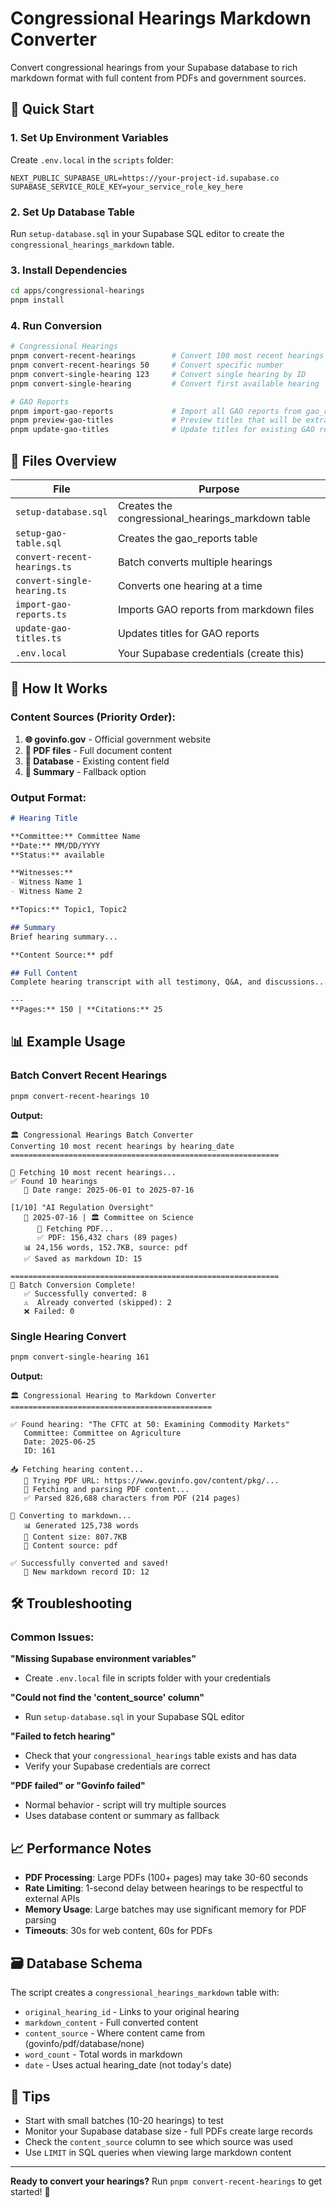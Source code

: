 # Congressional Hearings Markdown Converter

Convert congressional hearings from your Supabase database to rich markdown format with full content from PDFs and government sources.

## 🚀 Quick Start

### 1. Set Up Environment Variables

Create `.env.local` in the `scripts` folder:

```env
NEXT_PUBLIC_SUPABASE_URL=https://your-project-id.supabase.co
SUPABASE_SERVICE_ROLE_KEY=your_service_role_key_here
```

### 2. Set Up Database Table

Run `setup-database.sql` in your Supabase SQL editor to create the `congressional_hearings_markdown` table.

### 3. Install Dependencies

```bash
cd apps/congressional-hearings
pnpm install
```

### 4. Run Conversion

```bash
# Congressional Hearings
pnpm convert-recent-hearings        # Convert 100 most recent hearings
pnpm convert-recent-hearings 50     # Convert specific number
pnpm convert-single-hearing 123     # Convert single hearing by ID
pnpm convert-single-hearing         # Convert first available hearing

# GAO Reports  
pnpm import-gao-reports             # Import all GAO reports from gao_reports folder
pnpm preview-gao-titles             # Preview titles that will be extracted
pnpm update-gao-titles              # Update titles for existing GAO reports
```

## 📁 Files Overview

| File | Purpose |
|------|---------|
| `setup-database.sql` | Creates the congressional_hearings_markdown table |
| `setup-gao-table.sql` | Creates the gao_reports table |
| `convert-recent-hearings.ts` | Batch converts multiple hearings |
| `convert-single-hearing.ts` | Converts one hearing at a time |
| `import-gao-reports.ts` | Imports GAO reports from markdown files |
| `update-gao-titles.ts` | Updates titles for GAO reports |
| `.env.local` | Your Supabase credentials (create this) |

## 🔄 How It Works

### Content Sources (Priority Order):
1. **🌐 govinfo.gov** - Official government website
2. **📄 PDF files** - Full document content  
3. **💾 Database** - Existing content field
4. **📝 Summary** - Fallback option

### Output Format:
```markdown
# Hearing Title

**Committee:** Committee Name
**Date:** MM/DD/YYYY
**Status:** available

**Witnesses:**
- Witness Name 1
- Witness Name 2

**Topics:** Topic1, Topic2

## Summary
Brief hearing summary...

**Content Source:** pdf

## Full Content
Complete hearing transcript with all testimony, Q&A, and discussions...

---
**Pages:** 150 | **Citations:** 25
```

## 📊 Example Usage

### Batch Convert Recent Hearings
```bash
pnpm convert-recent-hearings 10
```

**Output:**
```
🏛️ Congressional Hearings Batch Converter
Converting 10 most recent hearings by hearing_date
============================================================

📄 Fetching 10 most recent hearings...
✅ Found 10 hearings
   📅 Date range: 2025-06-01 to 2025-07-16

[1/10] "AI Regulation Oversight"
   📅 2025-07-16 | 🏛️ Committee on Science
      📄 Fetching PDF...
      ✅ PDF: 156,432 chars (89 pages)
   📊 24,156 words, 152.7KB, source: pdf
   ✅ Saved as markdown ID: 15

============================================================
🎉 Batch Conversion Complete!
   ✅ Successfully converted: 8
   ⚠️  Already converted (skipped): 2
   ❌ Failed: 0
```

### Single Hearing Convert
```bash
pnpm convert-single-hearing 161
```

**Output:**
```
🏛️ Congressional Hearing to Markdown Converter
=============================================

✅ Found hearing: "The CFTC at 50: Examining Commodity Markets"
   Committee: Committee on Agriculture
   Date: 2025-06-25
   ID: 161

📥 Fetching hearing content...
   🔗 Trying PDF URL: https://www.govinfo.gov/content/pkg/...
   📄 Fetching and parsing PDF content...
   ✅ Parsed 826,688 characters from PDF (214 pages)

🔄 Converting to markdown...
   📊 Generated 125,738 words
   📏 Content size: 807.7KB
   📄 Content source: pdf

✅ Successfully converted and saved!
   📝 New markdown record ID: 12
```

## 🛠️ Troubleshooting

### Common Issues:

**"Missing Supabase environment variables"**
- Create `.env.local` file in scripts folder with your credentials

**"Could not find the 'content_source' column"**
- Run `setup-database.sql` in your Supabase SQL editor

**"Failed to fetch hearing"** 
- Check that your `congressional_hearings` table exists and has data
- Verify your Supabase credentials are correct

**"PDF failed" or "Govinfo failed"**
- Normal behavior - script will try multiple sources
- Uses database content or summary as fallback

## 📈 Performance Notes

- **PDF Processing**: Large PDFs (100+ pages) may take 30-60 seconds
- **Rate Limiting**: 1-second delay between hearings to be respectful to external APIs
- **Memory Usage**: Large batches may use significant memory for PDF parsing
- **Timeouts**: 30s for web content, 60s for PDFs

## 🗃️ Database Schema

The script creates a `congressional_hearings_markdown` table with:

- `original_hearing_id` - Links to your original hearing
- `markdown_content` - Full converted content  
- `content_source` - Where content came from (govinfo/pdf/database/none)
- `word_count` - Total words in markdown
- `date` - Uses actual hearing_date (not today's date)

## 📝 Tips

- Start with small batches (10-20 hearings) to test
- Monitor your Supabase database size - full PDFs create large records
- Check the `content_source` column to see which source was used
- Use `LIMIT` in SQL queries when viewing large markdown content

---

**Ready to convert your hearings?** Run `pnpm convert-recent-hearings` to get started! 🚀
